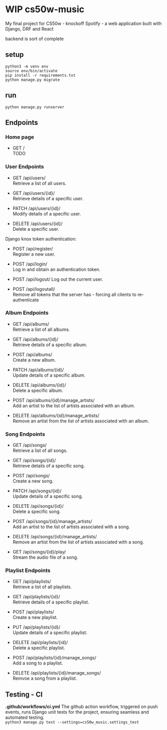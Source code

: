 # WIP cs50w-music

My final project for CS50w - knockoff Spotify - a web application built with Django, DRF and React

backend is sort of complete

## setup  
`python3 -m venv env`  
`source env/bin/activate`  
`pip install -r requirements.txt`  
`python manage.py migrate`  

## run
`python manage.py runserver`  

## Endpoints  

### Home page
* GET /  
TODO

### User Endpoints  
* GET /api/users/  
Retrieve a list of all users.  

* GET /api/users/{id}/  
Retrieve details of a specific user.  

* PATCH /api/users/{id}/  
Modify details of a specific user. 

* DELETE /api/users/{id}/  
Delete a specific user. 

Django knox token authentication:

* POST /api/register/  
Register a new user.  

* POST /api/login/  
Log in and obtain an authentication token.  

* POST /api/logout/
Log out the current user.

* POST /api/logoutall/  
Remove all tokens that the server has - forcing all clients to re-authenticate

### Album Endpoints
* GET /api/albums/  
Retrieve a list of all albums.

* GET /api/albums/{id}/  
Retrieve details of a specific album.

* POST /api/albums/  
Create a new album.

* PATCH /api/albums/{id}/  
Update details of a specific album.

* DELETE /api/albums/{id}/  
Delete a specific album.

* POST /api/albums/{id}/manage_artists/  
Add an artist to the list of artists associated with an album.

* DELETE /api/albums/{id}/manage_artists/  
Remove an artist from the list of artists associated with an album.

### Song Endpoints
* GET /api/songs/  
Retrieve a list of all songs.

* GET /api/songs/{id}/  
Retrieve details of a specific song.

* POST /api/songs/  
Create a new song.

* PATCH /api/songs/{id}/  
Update details of a specific song.

* DELETE /api/songs/{id}/  
Delete a specific song.

* POST /api/songs/{id}/manage_artists/  
Add an artist to the list of artists associated with a song.

* DELETE /api/songs/{id}/manage_artists/  
Remove an artist from the list of artists associated with a song.

* GET /api/songs/{id}/play/  
Stream the audio file of a song.

### Playlist Endpoints
* GET /api/playlists/  
Retrieve a list of all playlists.

* GET /api/playlists/{id}/  
Retrieve details of a specific playlist.

* POST /api/playlists/  
Create a new playlist.

* PUT /api/playlists/{id}/  
Update details of a specific playlist.

* DELETE /api/playlists/{id}/  
Delete a specific playlist.

* POST /api/playlists/{id}/manage_songs/  
Add a song to a playlist.

* DELETE /api/playlists/{id}/manage_songs/  
Remvoe a song from a playlist.

## Testing - CI
**.github/workflows/ci.yml** The github action workflow, triggered on push events, runs Django unit tests for the project, ensuring seamless and automated testing.  
`python3 manage.py test --settings=cs50w_music.settings_test`
